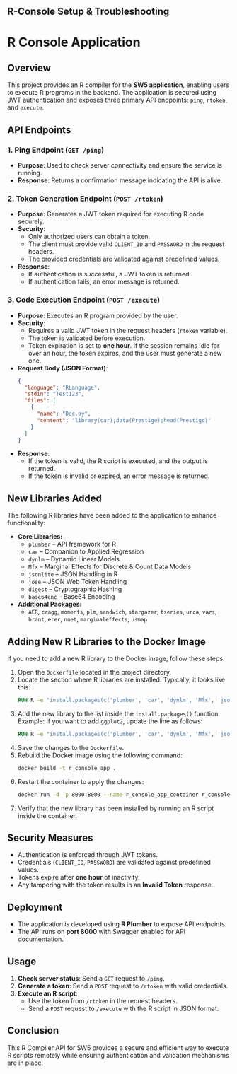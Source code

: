 ## R-Console Setup & Troubleshooting

# R Console Application

## Overview
This project provides an R compiler for the **SW5 application**, enabling users to execute R programs in the backend. The application is secured using JWT authentication and exposes three primary API endpoints: `ping`, `rtoken`, and `execute`.

## API Endpoints

### 1. **Ping Endpoint** (`GET /ping`)
- **Purpose**: Used to check server connectivity and ensure the service is running.
- **Response**: Returns a confirmation message indicating the API is alive.

### 2. **Token Generation Endpoint** (`POST /rtoken`)
- **Purpose**: Generates a JWT token required for executing R code securely.
- **Security**:
  - Only authorized users can obtain a token.
  - The client must provide valid `CLIENT_ID` and `PASSWORD` in the request headers.
  - The provided credentials are validated against predefined values.
- **Response**:
  - If authentication is successful, a JWT token is returned.
  - If authentication fails, an error message is returned.

### 3. **Code Execution Endpoint** (`POST /execute`)
- **Purpose**: Executes an R program provided by the user.
- **Security**:
  - Requires a valid JWT token in the request headers (`rtoken` variable).
  - The token is validated before execution.
  - Token expiration is set to **one hour**. If the session remains idle for over an hour, the token expires, and the user must generate a new one.
- **Request Body (JSON Format)**:
  ```json
  {
    "language": "RLanguage",
    "stdin": "Test123",
    "files": [
      {
        "name": "Dec.py",
        "content": "library(car);data(Prestige);head(Prestige)"
      }
    ]
  }
  ```
- **Response**:
  - If the token is valid, the R script is executed, and the output is returned.
  - If the token is invalid or expired, an error message is returned.
  
## New Libraries Added
The following R libraries have been added to the application to enhance functionality:

- **Core Libraries:**
  - `plumber` – API framework for R
  - `car` – Companion to Applied Regression
  - `dynlm` – Dynamic Linear Models
  - `Mfx` – Marginal Effects for Discrete & Count Data Models
  - `jsonlite` – JSON Handling in R
  - `jose` – JSON Web Token Handling
  - `digest` – Cryptographic Hashing
  - `base64enc` – Base64 Encoding
- **Additional Packages:**
  - `AER`, `cragg`, `moments`, `plm`, `sandwich`, `stargazer`, `tseries`, `urca`, `vars`, `brant`, `erer`, `nnet`, `marginaleffects`, `usmap`

## Adding New R Libraries to the Docker Image

If you need to add a new R library to the Docker image, follow these steps:

1. Open the `Dockerfile` located in the project directory.
2. Locate the section where R libraries are installed. Typically, it looks like this:
   ```dockerfile
   RUN R -e "install.packages(c('plumber', 'car', 'dynlm', 'Mfx', 'jsonlite', 'jose', 'digest', 'ini', 'base64enc', 'httr', 'AER', 'cragg', 'moments', 'plm', 'sandwich', 'stargazer', 'tseries', 'urca', 'vars', 'brant', 'erer', 'nnet', 'marginaleffects', 'usmap'))"
   ```
3. Add the new library to the list inside the `install.packages()` function. Example: If you want to add `ggplot2`, update the line as follows:
   ```dockerfile
   RUN R -e "install.packages(c('plumber', 'car', 'dynlm', 'Mfx', 'jsonlite', 'jose', 'digest', 'ini', 'base64enc', 'httr', 'AER', 'cragg', 'moments', 'plm', 'sandwich', 'stargazer', 'tseries', 'urca', 'vars', 'brant', 'erer', 'nnet', 'marginaleffects', 'usmap', 'ggplot2'))"
   ```
4. Save the changes to the `Dockerfile`.
5. Rebuild the Docker image using the following command:
   ```sh
   docker build -t r_console_app .
   ```
6. Restart the container to apply the changes:
   ```sh
   docker run -d -p 8000:8000 --name r_console_app_container r_console_app
   ```
7. Verify that the new library has been installed by running an R script inside the container.

## Security Measures
- Authentication is enforced through JWT tokens.
- Credentials (`CLIENT_ID`, `PASSWORD`) are validated against predefined values.
- Tokens expire after **one hour** of inactivity.
- Any tampering with the token results in an **Invalid Token** response.

## Deployment
- The application is developed using **R Plumber** to expose API endpoints.
- The API runs on **port 8000** with Swagger enabled for API documentation.

## Usage
1. **Check server status**: Send a `GET` request to `/ping`.
2. **Generate a token**: Send a `POST` request to `/rtoken` with valid credentials.
3. **Execute an R script**:
   - Use the token from `/rtoken` in the request headers.
   - Send a `POST` request to `/execute` with the R script in JSON format.
   
## Conclusion
This R Compiler API for SW5 provides a secure and efficient way to execute R scripts remotely while ensuring authentication and validation mechanisms are in place.
